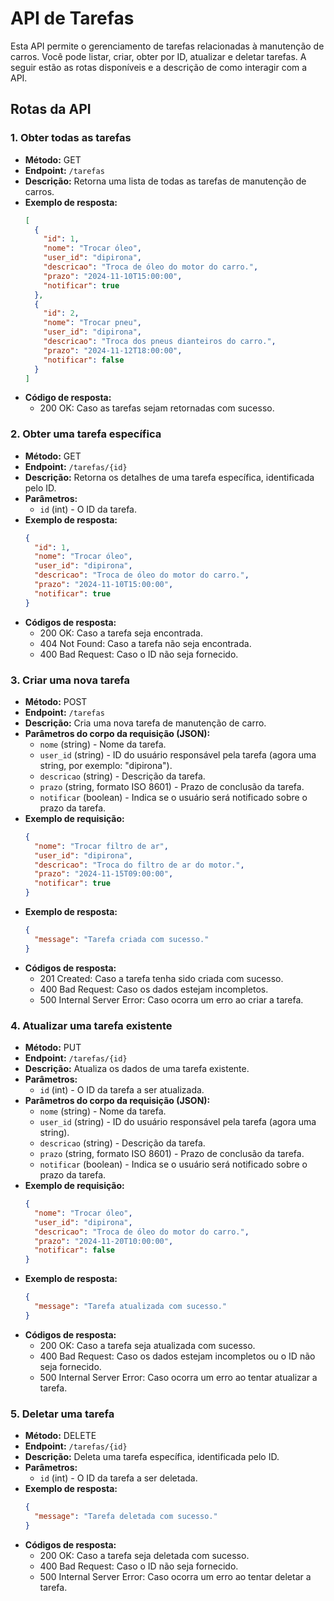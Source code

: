 # API de Tarefas

Esta API permite o gerenciamento de tarefas relacionadas à manutenção de carros. Você pode listar, criar, obter por ID, atualizar e deletar tarefas. A seguir estão as rotas disponíveis e a descrição de como interagir com a API.

## Rotas da API

### 1. **Obter todas as tarefas**
   - **Método:** GET
   - **Endpoint:** `/tarefas`
   - **Descrição:** Retorna uma lista de todas as tarefas de manutenção de carros.
   - **Exemplo de resposta:**
     ```json
     [
       {
         "id": 1,
         "nome": "Trocar óleo",
         "user_id": "dipirona",
         "descricao": "Troca de óleo do motor do carro.",
         "prazo": "2024-11-10T15:00:00",
         "notificar": true
       },
       {
         "id": 2,
         "nome": "Trocar pneu",
         "user_id": "dipirona",
         "descricao": "Troca dos pneus dianteiros do carro.",
         "prazo": "2024-11-12T18:00:00",
         "notificar": false
       }
     ]
     ```
   - **Código de resposta:**
     - 200 OK: Caso as tarefas sejam retornadas com sucesso.

### 2. **Obter uma tarefa específica**
   - **Método:** GET
   - **Endpoint:** `/tarefas/{id}`
   - **Descrição:** Retorna os detalhes de uma tarefa específica, identificada pelo ID.
   - **Parâmetros:**
     - `id` (int) - O ID da tarefa.
   - **Exemplo de resposta:**
     ```json
     {
       "id": 1,
       "nome": "Trocar óleo",
       "user_id": "dipirona",
       "descricao": "Troca de óleo do motor do carro.",
       "prazo": "2024-11-10T15:00:00",
       "notificar": true
     }
     ```
   - **Códigos de resposta:**
     - 200 OK: Caso a tarefa seja encontrada.
     - 404 Not Found: Caso a tarefa não seja encontrada.
     - 400 Bad Request: Caso o ID não seja fornecido.

### 3. **Criar uma nova tarefa**
   - **Método:** POST
   - **Endpoint:** `/tarefas`
   - **Descrição:** Cria uma nova tarefa de manutenção de carro.
   - **Parâmetros do corpo da requisição (JSON):**
     - `nome` (string) - Nome da tarefa.
     - `user_id` (string) - ID do usuário responsável pela tarefa (agora uma string, por exemplo: "dipirona").
     - `descricao` (string) - Descrição da tarefa.
     - `prazo` (string, formato ISO 8601) - Prazo de conclusão da tarefa.
     - `notificar` (boolean) - Indica se o usuário será notificado sobre o prazo da tarefa.
   - **Exemplo de requisição:**
     ```json
     {
       "nome": "Trocar filtro de ar",
       "user_id": "dipirona",
       "descricao": "Troca do filtro de ar do motor.",
       "prazo": "2024-11-15T09:00:00",
       "notificar": true
     }
     ```
   - **Exemplo de resposta:**
     ```json
     {
       "message": "Tarefa criada com sucesso."
     }
     ```
   - **Códigos de resposta:**
     - 201 Created: Caso a tarefa tenha sido criada com sucesso.
     - 400 Bad Request: Caso os dados estejam incompletos.
     - 500 Internal Server Error: Caso ocorra um erro ao criar a tarefa.

### 4. **Atualizar uma tarefa existente**
   - **Método:** PUT
   - **Endpoint:** `/tarefas/{id}`
   - **Descrição:** Atualiza os dados de uma tarefa existente.
   - **Parâmetros:**
     - `id` (int) - O ID da tarefa a ser atualizada.
   - **Parâmetros do corpo da requisição (JSON):**
     - `nome` (string) - Nome da tarefa.
     - `user_id` (string) - ID do usuário responsável pela tarefa (agora uma string).
     - `descricao` (string) - Descrição da tarefa.
     - `prazo` (string, formato ISO 8601) - Prazo de conclusão da tarefa.
     - `notificar` (boolean) - Indica se o usuário será notificado sobre o prazo da tarefa.
   - **Exemplo de requisição:**
     ```json
     {
       "nome": "Trocar óleo",
       "user_id": "dipirona",
       "descricao": "Troca de óleo do motor do carro.",
       "prazo": "2024-11-20T10:00:00",
       "notificar": false
     }
     ```
   - **Exemplo de resposta:**
     ```json
     {
       "message": "Tarefa atualizada com sucesso."
     }
     ```
   - **Códigos de resposta:**
     - 200 OK: Caso a tarefa seja atualizada com sucesso.
     - 400 Bad Request: Caso os dados estejam incompletos ou o ID não seja fornecido.
     - 500 Internal Server Error: Caso ocorra um erro ao tentar atualizar a tarefa.

### 5. **Deletar uma tarefa**
   - **Método:** DELETE
   - **Endpoint:** `/tarefas/{id}`
   - **Descrição:** Deleta uma tarefa específica, identificada pelo ID.
   - **Parâmetros:**
     - `id` (int) - O ID da tarefa a ser deletada.
   - **Exemplo de resposta:**
     ```json
     {
       "message": "Tarefa deletada com sucesso."
     }
     ```
   - **Códigos de resposta:**
     - 200 OK: Caso a tarefa seja deletada com sucesso.
     - 400 Bad Request: Caso o ID não seja fornecido.
     - 500 Internal Server Error: Caso ocorra um erro ao tentar deletar a tarefa.